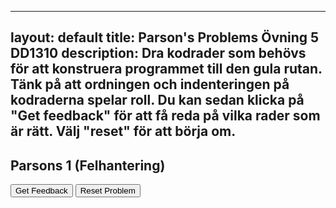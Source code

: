 
---
layout: default
title: Parson's Problems Övning 5 DD1310
description: Dra kodrader som behövs för att konstruera programmet till den gula rutan. Tänk på att ordningen och indenteringen på kodraderna spelar roll. Du kan sedan klicka på "Get feedback" för att få reda på vilka rader som är rätt. Välj "reset" för att börja om.
---


## Parsons 1 (Felhantering)
<div id="1-sortableTrash" class="sortable-code"></div> 
<div id="1-sortable" class="sortable-code"></div> 
<div style="clear:both;"></div> 
<p> 
    <input id="1-feedbackLink" value="Get Feedback" type="button" /> 
    <input id="1-newInstanceLink" value="Reset Problem" type="button" /> 
</p> 
<script type="text/javascript"> 
(function(){
  var initial = "def positivt_heltal(inmatning):\n" +
    "    try:\n" +
    "        inmatning = int(inmatning)\n" +
    "        if inmatning &lt; 0:\n" +
    "            print(&quot;Inte positivt.&quot;)\n" +
    "    except ValueError:\n" +
    "        print(&quot;Inte en siffra&quot;)\n" +
    "        \n" +
    "def huvudfunktion():\n" +
    "    positivt_heltal(-4)\n" +
    "huvudfunktion()";
  var parsonsPuzzle = new ParsonsWidget({
    "sortableId": "1-sortable",
    "max_wrong_lines": 10,
    "grader": ParsonsWidget._graders.LineBasedGrader,
    "exec_limit": 2500,
    "can_indent": true,
    "x_indent": 50,
    "lang": "en",
    "show_feedback": true,
    "trashId": "1-sortableTrash"
  });
  parsonsPuzzle.init(initial);
  parsonsPuzzle.shuffleLines();
  $("#1-newInstanceLink").click(function(event){ 
      event.preventDefault(); 
      parsonsPuzzle.shuffleLines(); 
  }); 
  $("#1-feedbackLink").click(function(event){ 
      event.preventDefault(); 
      parsonsPuzzle.getFeedback(); 
  }); 
})(); 
</script>
